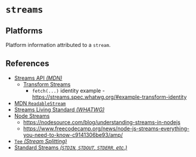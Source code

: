 # `streams`


## Platforms

Platform information attributed to a `stream`.


## References

  - [Streams API _(MDN)_](https://developer.mozilla.org/en-US/docs/Web/API/Streams_API)
    - [Transform Streams](https://streams.spec.whatwg.org/#ts-model)
      - `fetch(...)` identity example - https://streams.spec.whatwg.org/#example-transform-identity
  - [MDN `ReadableStream`](https://developer.mozilla.org/en-US/docs/Web/API/ReadableStream)
  - [Streams Living Standard _(WHATWG)_](https://streams.spec.whatwg.org/)
  - [Node Streams](https://nodejs.org/api/stream.html)
    - https://nodesource.com/blog/understanding-streams-in-nodejs
    - https://www.freecodecamp.org/news/node-js-streams-everything-you-need-to-know-c9141306be93/amp/
  - [`Tee` _(Stream Splitting)_](https://en.m.wikipedia.org/wiki/Tee_(command))
  - [Standard Streams _(`STDIN`, `STDOUT`, `STDERR`, etc.)_](https://en.m.wikipedia.org/wiki/Standard_streams)
